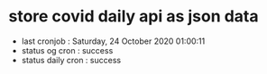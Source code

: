 # store covid daily api as json data

- last cronjob : Saturday, 24 October 2020 01:00:11
- status og cron : success
- status daily cron : success
      
      